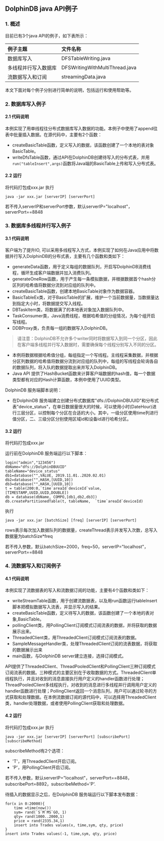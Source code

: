 ## DolphinDB java API例子

### 1. 概述
目前已有3个java API的例子，如下表所示：

| 例子主题        | 文件名称          |
|:-------------- |:-------------|
|数据库写入|DFSTableWriting.java|
|多线程并行写入数据库|DFSWritingWithMultiThread.java|
|流数据写入和订阅|streamingData.java|

本文下面对每个例子分别进行简单的说明，包括运行和使用帮助等。
### 2. 数据库写入例子
#### 2.1 代码说明
本例实现了用单线程往分布式数据库写入数据的功能。本例子中使用了append往表中批量插入数据。在源代码中，主要有2个函数：
* createBasicTable函数，定义写入的数据，该函数创建了一个本地的表对象BasicTable。
* writeDfsTable函数，通过API在DolphinDB创建待写入的分布式表，并用`run("tableInsert",args)`函数将Java端的BasicTable上传和写入分布式表。
#### 2.2 运行
将代码打包成xxx.jar 执行 
```
java -jar xxx.jar [serverIP] [serverPort]
```
若不传入serverIP和serverPort参数，默认serverIP="localhost"，serverPort==8848
### 3. 数据库多线程并行写入例子
#### 3.1 代码说明
客户端为了提升IO, 可以采用多线程写入方式，本例实现了如何在Java应用中将数据并行写入DolphinDB的分布式表，主要有几个函数和类如下：
* generateData函数，用于定义每组的数据队列，开启写DolphinDB消费线程，循环生成客户端数据并加入消费队列。
* generateOneRow函数，用于产生每一条模拟数据，并根据数据首个hash分区列的哈希值将数据分流到对应组的队列中。
* createBasicTable函数，创建本地BasicTable对象作为数据容器。
* BasicTableEx类，对于BasicTable的扩展，维护一个当前数据量，当数据量达到指定大小时，将数据提交写入线程。
* DBTaskItem类，将数据满了的本地表对象加入数据队列中。
* TaskConsumer类，Java消费线程，根据哈希值的分组情况，为每个组开启写线程。
* DDBProxy类，负责每一组的数据写入DolphinDB。
>请注意：DolphinDB不允许多个writer同时将数据写入到同一个分区，因此在客户端多线程并行写入数据时，需要确保每个线程分别写入不同的分区。
* 本例将数据根据哈希值分组，每组指定一个写线程。主线程采集数据，并根据分区列数据的哈希值将数据分流到对应组的队列中，每组的写线程会轮询各自的数据队列，将入队的数据提取出来并写入DolphinDB。
* Java API 提供了HashBucket函数来计算客户端数据的hash值，每一个数据类型都有对应的Hash计算函数，本例中使用了UUID类型。

DolphinDB 服务端脚本说明：
* 在DolphinDB 服务端建立创建分布式数据库"dfs://DolphinDBUUID"和分布式表"device_status"，在单日数据量很大的时候，可以使用小时(DateHour)进行三层分区，以控制每个分区在合适的大小。其中，一级分区使用time列进行值分区，二、三级分区分别使用区域id和设备id进行哈希分区。

#### 3.2 运行
将代码打包成xxx.jar

运行前在DolphinDB 服务端运行以下脚本：
```
login("admin","123456")
dbName="dfs://DolphinDBUUID"
tableName="device_status"
db1=database("",VALUE, 2019.11.01..2020.02.01)
db2=database("",HASH,[UUID,10])
db3=database("",HASH,[UUID,10])
t = table(200:0,`time`areaId`deviceId`value,[TIMESTAMP,UUID,UUID,DOUBLE])
db = database(dbName, COMPO,[db1,db2,db3])
db.createPartitionedTable(t, tableName,  `time`areaId`deviceId)
```
执行
```
java -jar xxx.jar [batchSize] [freq] [serverIP] [serverPort]
```
rows表示每次加入数据队列的数据量，createThread表示并发写入次数，总写入数据量为batchSize*freq

若不传入参数，默认batchSize=2000，freq=50，serverIP="localhost"，serverPort==8848

### 4. 流数据写入和订阅例子
#### 4.1 代码说明
本例实现了流数据表的写入和流数据订阅的功能，主要有4个函数和类如下：
* writeStreamTable函数，用于创建流数据表，以及用run函数运行tableInsert脚本把模拟数据写入流表，并显示写入的结果。
* createBasicTable函数，定义待写入的数据，该函数创建了一个本地的表对象,BasicTable。
* pollingClient类，用PollingClient订阅模式订阅流表的数据，并将获取的数据展示出来。
* ThreadedClient类，用ThreadedClient订阅模式订阅流表的数据。
* SampleMessageHandler类，处理ThreadedClient订阅的流表数据，将获取的数据展示出来
* main函数，与DolphinDB server建立连接，选择订阅模式。

API提供了ThreadedClient、ThreadPooledClient和PollingClient三种订阅模式订阅流表的数据。三种模式的主要区别在于收取数据的方式。ThreadedClient单线程执行，并且对收到的消息直接执行用户定义的handler函数进行处理；ThreadPooledClient多线程执行，对收到的消息进行多线程并行调用用户定义的handler函数进行处理；PollingClient返回一个消息队列，用户可以通过轮寻的方式获取和处理数据。在本例流数据订阅的源代码中，可以选择用ThreadedClient类，handler处理数据，或者使用PollingClient获取和处理数据。

#### 4.2 运行
将代码打包成xxx.jar 执行 
```
java -jar xxx.jar [serverIP] [serverPort] [subscribePort] [subscribeMethod]
```
subscribeMethod有2个选项：
* 'T'，用ThreadedClient开启订阅。
* 'P'，用PollingClient开启订阅。

若不传入参数，默认serverIP="localhost"，serverPort==8848，subscribePort=8892，subscribeMethod='P'.

待插入的数据显示之后，在DolphinDB 服务端运行以下脚本发布数据：
```
for(x in 0:20000){
    time =time(now())
    sym= rand(`S`M`MS`GO, 1)
    qty= rand(1000..2000,1)
    price = rand(2335.34,1)
    insert into Trades values(x, time,sym, qty, price)
}
insert into Trades values(-1, time,sym, qty, price)
```